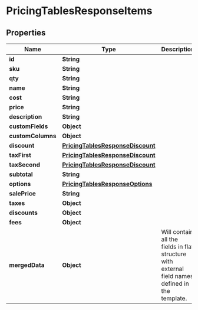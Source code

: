 

# PricingTablesResponseItems


## Properties

Name | Type | Description | Notes
------------ | ------------- | ------------- | -------------
**id** | **String** |  |  [optional]
**sku** | **String** |  |  [optional]
**qty** | **String** |  |  [optional]
**name** | **String** |  |  [optional]
**cost** | **String** |  |  [optional]
**price** | **String** |  |  [optional]
**description** | **String** |  |  [optional]
**customFields** | **Object** |  |  [optional]
**customColumns** | **Object** |  |  [optional]
**discount** | [**PricingTablesResponseDiscount**](PricingTablesResponseDiscount.md) |  |  [optional]
**taxFirst** | [**PricingTablesResponseDiscount**](PricingTablesResponseDiscount.md) |  |  [optional]
**taxSecond** | [**PricingTablesResponseDiscount**](PricingTablesResponseDiscount.md) |  |  [optional]
**subtotal** | **String** |  |  [optional]
**options** | [**PricingTablesResponseOptions**](PricingTablesResponseOptions.md) |  |  [optional]
**salePrice** | **String** |  |  [optional]
**taxes** | **Object** |  |  [optional]
**discounts** | **Object** |  |  [optional]
**fees** | **Object** |  |  [optional]
**mergedData** | **Object** | Will contain all the fields in flat structure with external field names defined in the template. |  [optional]



